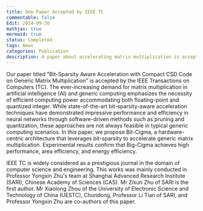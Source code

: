 ```yaml
---
title: One Paper Accepted by IEEE TC
commentable: false
Edit: 2024-09-30
mathjax: true
mermaid: true
status: Completed
tags: News
categories: Publication
description: A paper about accelerating matrix multiplication is accepted by IEEE TC.
---
```


<p>Our paper titled "Bit-Sparsity Aware Acceleration with Compact CSD Code on Generic Matrix Multiplication" is accepted by the <a href="https://ieeexplore.ieee.org/xpl/RecentIssue.jsp?punumber=12" style="text-decoration: none;" target="_blank">IEEE Transactions on Computers (TC)</a>. The ever-increasing demand for matrix multiplication in artificial intelligence (AI) and generic computing emphasizes the necessity of efficient computing power accommodating both floating-point and quantized integer. While state-of-the-art bit-sparsity-aware acceleration techniques have demonstrated impressive performance and efficiency in neural networks through software-driven methods such as pruning and quantization, these approaches are not always feasible in typical generic computing scenarios. In this paper, we propose Bit-Cigma, a hardware-centric architecture that leverages bit-sparsity to accelerate generic matrix multiplication. Experimental results confirm that Big-Cigma achieves high performance, area efficiency, and energy efficiency.</p>

<p>IEEE TC is widely considered as a prestigious journal in the domain of computer science and engineering. This works was mainly conducted in Professor <a href="https://people.ucas.ac.cn/~zhuyongxin" style="text-decoration: none;" target="_blank">Yongxin Zhu</a>'s team at <a href="http://www.sari.cas.cn" style="text-decoration: none;" target="_blank">Shanghai Advanced Research Institute (SARI), Chinese Academy of Sciences (CAS)</a>. Mr Zixun Zhu of SARI is the first author. Mr Xiaolong Zhou of the <a href="https://www.uestc.edu.cn" style="text-decoration: none;" target="_blank">University of Electronic Science and Technology of China (UESTC)</a>, Chundong, Professor <a href="https://people.ucas.ac.cn/~0058299" style="text-decoration: none;" target="_blank">Li Tian</a> of SARI, and Professor Yongxin Zhu are co-authors of this paper.</p>

